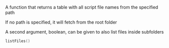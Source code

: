 A function that returns a table with all script file names from the specified path

If no path is specified, it will fetch from the root folder

A second argument, boolean, can be given to also list files inside subfolders

```lua
listFiles()
```